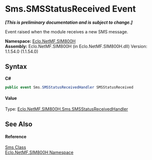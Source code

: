 # Sms.SMSStatusReceived Event
 _**\[This is preliminary documentation and is subject to change.\]**_

Event raised when the module receives a new SMS message.

**Namespace:**&nbsp;<a href="N_Eclo_NetMF_SIM800H">Eclo.NetMF.SIM800H</a><br />**Assembly:**&nbsp;Eclo.NetMF.SIM800H (in Eclo.NetMF.SIM800H.dll) Version: 1.1.54.0 (1.1.54.0)

## Syntax

**C#**<br />
``` C#
public event Sms.SMSStatusReceivedHandler SMSStatusReceived
```


#### Value
Type: <a href="T_Eclo_NetMF_SIM800H_Sms_SMSStatusReceivedHandler">Eclo.NetMF.SIM800H.Sms.SMSStatusReceivedHandler</a>

## See Also


#### Reference
<a href="T_Eclo_NetMF_SIM800H_Sms">Sms Class</a><br /><a href="N_Eclo_NetMF_SIM800H">Eclo.NetMF.SIM800H Namespace</a><br />